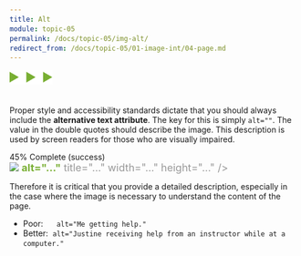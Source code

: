 ```yaml
---
title: Alt
module: topic-05
permalink: /docs/topic-05/img-alt/
redirect_from: /docs/topic-05/01-image-int/04-page.md
---
```


<img src="./../../../img/arrow-divider.svg" style="width: 75px; border: none; margin: 0px 0 20px 0" />

Proper style and accessibility standards dictate that you should always include the **alternative text attribute**. The key for this is simply `alt=""`. The value in the double quotes should describe the image. This description is used by screen readers for those who are visually impaired.


<div class="panel panel-success">
  <div class="progress" style="margin-bottom: 0; border-bottom-left-radius: 0; border-bottom-right-radius: 0;">
    <div class="progress-bar progress-bar-success progress-bar-striped" role="progressbar" aria-valuenow="45" aria-valuemin="0" aria-valuemax="100" style="width: 45%">
      <span class="sr-only">45% Complete (success)</span>
    </div>
  </div>
  <div class="panel-body">
    <p style="font-size: large; margin: 0;"><span style="color: #999"><img src="#"</span> <span style="color: #79AF33; font-weight: bold;">alt="..."</span> <span style="color: #999">title="..." width="..." height="..." /></span></p>
  </div>
</div>


Therefore it is critical that you provide a detailed description, especially in the case where the image is necessary to understand the content of the page.

- Poor: &nbsp;&nbsp;&nbsp;&nbsp;&nbsp;`alt="Me getting help."`
- Better: &nbsp;`alt="Justine receiving help from an instructor while at a computer."`
